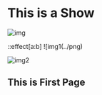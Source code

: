 # This is a Show
![img](../png)

::effect[a:b]
![img1(../png)


![img2](../png)

## This is First Page
